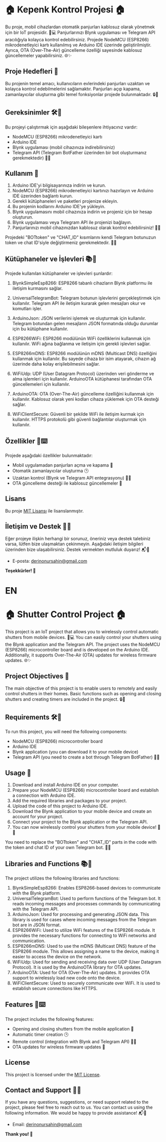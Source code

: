 # 🏠 Kepenk Kontrol Projesi 🏠

Bu proje, mobil cihazlardan otomatik panjurları kablosuz olarak yönetmek için bir IoT projesidir. 📱💻 Panjurlarınızı Blynk uygulaması ve Telegram API aracılığıyla kolayca kontrol edebilirsiniz. Projede NodeMCU (ESP8266) mikrodenetleyici kartı kullanılmış ve Arduino IDE üzerinde geliştirilmiştir. Ayrıca, OTA (Over-The-Air) güncelleme özelliği sayesinde kablosuz güncellemeler yapabilirsiniz. 🌐✨

## Proje Hedefleri 🎯

Bu projenin temel amacı, kullanıcıların evlerindeki panjurları uzaktan ve kolayca kontrol edebilmelerini sağlamaktır. Panjurları açıp kapama, zamanlayıcılar oluşturma gibi temel fonksiyonlar projede bulunmaktadır. 🔒📲

## Gereksinimler 🛠️🔧

Bu projeyi çalıştırmak için aşağıdaki bileşenlere ihtiyacınız vardır:
- NodeMCU (ESP8266) mikrodenetleyici kartı
- Arduino IDE
- Blynk uygulaması (mobil cihazınıza indirebilirsiniz)
- Telegram API (Telegram BotFather üzerinden bir bot oluşturmanız gerekmektedir) 🤖🌟

## Kullanım 🚀

1. Arduino IDE'yi bilgisayarınıza indirin ve kurun.
2. NodeMCU (ESP8266) mikrodenetleyici kartınızı hazırlayın ve Arduino IDE üzerinden bağlantı kurun.
3. Gerekli kütüphaneleri ve paketleri projenize ekleyin.
4. Bu projenin kodlarını Arduino IDE'ye yükleyin.
5. Blynk uygulamasını mobil cihazınıza indirin ve projeniz için bir hesap oluşturun.
6. Blynk uygulaması veya Telegram API ile projenizi bağlayın.
7. Panjurlarınızı mobil cihazınızdan kablosuz olarak kontrol edebilirsiniz! 🎉📱

Projedeki "BOTtoken" ve "CHAT_ID" kısımlarını kendi Telegram botunuzun token ve chat ID'siyle değiştirmeniz gerekmektedir. 🔑📝

## Kütüphaneler ve İşlevleri 📚🔧

Projede kullanılan kütüphaneler ve işlevleri şunlardır:

1. BlynkSimpleEsp8266: ESP8266 tabanlı cihazların Blynk platformu ile iletişim kurmasını sağlar.

2. UniversalTelegramBot: Telegram botunun işlevlerini gerçekleştirmek için kullanılır. Telegram API ile iletişim kurarak gelen mesajları okur ve komutları işler.

3. ArduinoJson: JSON verilerini işlemek ve oluşturmak için kullanılır. Telegram botundan gelen mesajların JSON formatında olduğu durumlar için bu kütüphane kullanılır.

4. ESP8266WiFi: ESP8266 modülünün WiFi özelliklerini kullanmak için kullanılır. WiFi ağına bağlanma ve iletişim için gerekli işlevleri sağlar.

5. ESP8266mDNS: ESP8266 modülünün mDNS (Multicast DNS) özelliğini kullanmak için kullanılır. Bu sayede cihaza bir isim atayarak, cihazın ağ üzerinde daha kolay erişilebilmesini sağlar.

6. WiFiUdp: UDP (User Datagram Protocol) üzerinden veri gönderme ve alma işlemleri için kullanılır. ArduinoOTA kütüphanesi tarafından OTA güncellemeleri için kullanılır.

7. ArduinoOTA: OTA (Over-The-Air) güncelleme özelliğini kullanmak için kullanılır. Kablosuz olarak yeni kodları cihaza yüklemek için OTA desteği sağlar.

8. WiFiClientSecure: Güvenli bir şekilde WiFi ile iletişim kurmak için kullanılır. HTTPS protokolü gibi güvenli bağlantılar oluşturmak için kullanılır.

## Özellikler 🌟⌨️

Projede aşağıdaki özellikler bulunmaktadır:
- Mobil uygulamadan panjurları açma ve kapama 🔄
- Otomatik zamanlayıcılar oluşturma 🕒
- Uzaktan kontrol (Blynk ve Telegram API entegrasyonu) 📲💬
- OTA güncelleme desteği ile kablosuz güncellemeler 📡

## Lisans
Bu proje [MIT Lisansı](LICENSE) ile lisanslanmıştır.


## İletişim ve Destek 📧🤝

Eğer projeye ilişkin herhangi bir sorunuz, öneriniz veya destek talebiniz varsa, lütfen bize ulaşmaktan çekinmeyin. Aşağıdaki iletişim bilgileri üzerinden bize ulaşabilirsiniz. Destek vermekten mutluluk duyarız! 📬🚀

* E-posta: [derinonursahin@gmail.com](mailto:derinonursahin@gmail.com)

**Teşekkürler! 🙌**


# EN

# 🏠 Shutter Control Project 🏠

This project is an IoT project that allows you to wirelessly control automatic shutters from mobile devices. 📱💻 You can easily control your shutters using the Blynk application and the Telegram API. The project uses the NodeMCU (ESP8266) microcontroller board and is developed on the Arduino IDE. Additionally, it supports Over-The-Air (OTA) updates for wireless firmware updates. 🌐✨

## Project Objectives 🎯

The main objective of this project is to enable users to remotely and easily control shutters in their homes. Basic functions such as opening and closing shutters and creating timers are included in the project. 🔒📲

## Requirements 🛠️🔧

To run this project, you will need the following components:
- NodeMCU (ESP8266) microcontroller board
- Arduino IDE
- Blynk application (you can download it to your mobile device)
- Telegram API (you need to create a bot through Telegram BotFather) 🤖🌟

## Usage 🚀

1. Download and install Arduino IDE on your computer.
2. Prepare your NodeMCU (ESP8266) microcontroller board and establish a connection with Arduino IDE.
3. Add the required libraries and packages to your project.
4. Upload the code of this project to Arduino IDE.
5. Download the Blynk application to your mobile device and create an account for your project.
6. Connect your project to the Blynk application or the Telegram API.
7. You can now wirelessly control your shutters from your mobile device! 🎉📱

You need to replace the "BOTtoken" and "CHAT_ID" parts in the code with the token and chat ID of your own Telegram bot. 🔑📝

## Libraries and Functions 📚🔧

The project utilizes the following libraries and functions:

1. BlynkSimpleEsp8266: Enables ESP8266-based devices to communicate with the Blynk platform.
2. UniversalTelegramBot: Used to perform functions of the Telegram bot. It reads incoming messages and processes commands by communicating with the Telegram API.
3. ArduinoJson: Used for processing and generating JSON data. This library is used for cases where incoming messages from the Telegram bot are in JSON format.
4. ESP8266WiFi: Used to utilize WiFi features of the ESP8266 module. It provides the necessary functions for connecting to WiFi networks and communication.
5. ESP8266mDNS: Used to use the mDNS (Multicast DNS) feature of the ESP8266 module. This allows assigning a name to the device, making it easier to access the device on the network.
6. WiFiUdp: Used for sending and receiving data over UDP (User Datagram Protocol). It is used by the ArduinoOTA library for OTA updates.
7. ArduinoOTA: Used for OTA (Over-The-Air) updates. It provides OTA support to wirelessly load new code onto the device.
8. WiFiClientSecure: Used to securely communicate over WiFi. It is used to establish secure connections like HTTPS.

## Features 🌟⌨️

The project includes the following features:
- Opening and closing shutters from the mobile application 🔄
- Automatic timer creation 🕒
- Remote control (integration with Blynk and Telegram API) 📲💬
- OTA updates for wireless firmware updates 📡

## License

This project is licensed under the [MIT License](LICENSE).

## Contact and Support 📧🤝

If you have any questions, suggestions, or need support related to the project, please feel free to reach out to us. You can contact us using the following information. We would be happy to provide assistance! 📬🚀

* Email: [derinonursahin@gmail.com](mailto:derinonursahin@gmail.com)

**Thank you! 🙌**

